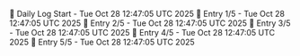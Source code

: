 📅 Daily Log Start - Tue Oct 28 12:47:05 UTC 2025
📌 Entry 1/5 - Tue Oct 28 12:47:05 UTC 2025
📌 Entry 2/5 - Tue Oct 28 12:47:05 UTC 2025
📌 Entry 3/5 - Tue Oct 28 12:47:05 UTC 2025
📌 Entry 4/5 - Tue Oct 28 12:47:05 UTC 2025
📌 Entry 5/5 - Tue Oct 28 12:47:05 UTC 2025
